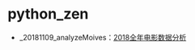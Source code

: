 # python_zen

- _20181109_analyzeMoives：[2018全年电影数据分析](https://ramblerw.github.io/python3/#/combat/20181109analyzeMoives)

